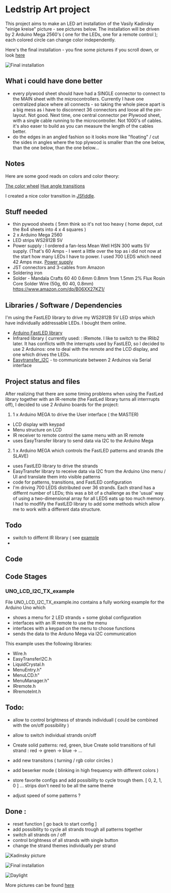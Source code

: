 
# Ledstrip Art project 
This project aims to make an LED art installation of the Vasily Kadinsky "einige kreise" picture - see pictures below. 
The installation will be driven by 2 Arduino Mega 2560's ( one for the LEDs, one for a remote control ); each colored 
circle can change color independently.  

Here's the final installation - you fine some pictures if you scroll down, or look [here](./pics/)

![Final installation](https://github.com/tweep/ledstrip-artproject/blob/master/pics/rainbow_mode.jpg) 

## What i could have done better
- every plywood sheet should have had a SINGLE connector to connect to the MAIN sheet with 
  the microcontrollers. Currently I have one centralized place where all connects - so taking the 
  whole piece apart is a big mess as i have to disconnect 36 connectors and loose all the pin-layout. 
  Not good. Next time, one central connector per Plywood sheet, with a single cable running to 
  the microcontroller. Not 1000's of cables. it's also easer to build as you can measure the
  length of the cables better. 
- do the edges in an angled fashion so it looks more like "floating" / cut the sides in angles
  where the top plywood is smaller than the one below, than the one below, than the one below...

## Notes 
Here are some good reads on colors and color theory: 

[The color wheel](https://blog.asmartbear.com/color-wheels.html) 
[Hue angle transitions](http://rileyjshaw.com/blog/hue-angle-transitions/)

I created a nice color transition in [JSfiddle](https://jsfiddle.net/user/vogelj/).

## Stuff needed 
- thin pywood sheets ( 5mm think so it's not too heavy 
  ( home depot, cut the 8x4 sheets into 4 x 4 squares ) 
- 2 x Arduino Mega 2560 
- LED strips WS2812B 5V
- Power supply : I ordered a fan-less Mean Well HSN 300 watts 5V supply. 
  (That's 60 Amps - I went a little over the top as i did not now at the start 
   how many LEDs I have to power. I used 700 LEDS which need  42 Amps max. 
  [Power supply](http://www.trcelectronics.com/View/Mean-Well/HSN-300-5A.shtml)
- JST connectors and 3-cables from Amazon
- Soldering iron 
- Solder - Mandala Crafts 60 40 0.6mm 0.8mm 1mm 1.5mm 2% Flux Rosin Core Solder Wire (50g, 60 40, 0.8mm)
  https://www.amazon.com/dp/B06XX27KZ1/





## Libraries /  Software / Dependencies
I'm using the FastLED library to drive my WS2812B 5V LED strips which have individually addressable LEDs. I bought them online. 
 
- [Arduino FastLED library](https://github.com/FastLED/FastLED)
- Infrared library ( currently used: : IRemote. I like to switch to the IRlib2 later. It has conflicts with the interrupts used by FastLED, 
  so I decided to use 2 Arduinos: one to deal with the remote and the LCD display, and one which drives the LEDs.
- [Easytransfer_I2C](has://github.com/madsci1016/Arduino-EasyTransfer) - to communicate between 2 Arduinos via Serial interface 


## Project status and files 
After realizing that there are some timing problems when using the FastLed library together with an IR-remote (the FastLed library turns all interrrupts off), I decided to use 2 Arduino boards for the project: 


 1.  1 x Arduino MEGA to drive the User interface ( the MASTER) 
 * LCD display with keypad 
 * Menu structure on LCD 
 * IR receiver to remote control the same menu with an IR remote 
 * uses EasyTransfer library to send data via I2C to the Arduino Mega  


 2.  1 x Arduino MEGA which controls the FastLED patterns and strands (the SLAVE)
 * uses FastLED library to drive the strands 
 * EasyTransfer library to receive data via I2C from the Arduino Uno menu / UI and translate them into 
   visible patterns
 * code for patterns, transitions, and FastLED configuration 
 * I'm driving 700 LEDS distributed over 36 strands. Each strand has a differnt number of LEDs; 
   this was a bit of a challenge as the 'usual' way of using a two-dimensional array for all LEDS 
   eats up too much memory. 
   I had to modfify the FastLED library to add some methods which allow me to work with a different 
   data structure.

## Todo 
- switch to differnt IR library ( see [example](./EXAMPLE_irlib2_remote_fastled)
- 
## Code  


## Code Stages 

### UNO_LCD_I2C_TX_example 
File UNO_LCD_I2C_TX_example.ino contains a fully working example for the Arduino Uno which 
  - shows a menu for 2 LED strands + some global configuration 
  - interfaces with an IR remote to use the menu   
  - interfaces with a keypad on the menu to choose functions 
  - sends the data to the Arduno Mega via I2C communication 

This example uses the following libraries: 
 - Wire.h
 - EasyTransferI2C.h
 - LiquidCrystal.h
 - MenuEntry.h"
 - MenuLCD.h"
 - MenuManager.h"
 - IRremote.h
 - IRremoteInt.h



## Todo: 

- allow to control brightness of strands individuall ( could be combined with the on/off possibility )    
- allow to switch individual strands on/off 

- Create solid patterns: red, green, blue
  Create solid transitions of full strand : red -> green -> blue -> ...
- add new transitons ( turning / rgb color circles ) 
- add beserker mode ( blinking in high frequency with different colors ) 

- store favorite configs and add possibility to cycle trough them. [ 0, 2, 1, 0 ] ... strips don't need to be all the same theme

- adjust speed of some patterns ? 

## Done : 
- reset function [ go back to start config ] 
- add possibility to cycle all strands trough all patterns together 
- switch all strands on / off 
- control brightness of all strands with single button  
- change the strand themes individually per strand 


![Kadinsky picture](./pics/kadinsky.jpg) 

![Final installation](https://github.com/tweep/ledstrip-artproject/blob/master/pics/rainbow_mode.jpg) 

![Daylight](https://github.com/tweep/ledstrip-artproject/blob/master/pics/plywood_cut_4_layers.jpg) 

More pictures can be found [here](./pics/.jpg) 

